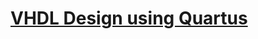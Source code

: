 # <a href="https://www.inipro.net/goods/goods_view.php?goodsNo=1000618237">VHDL Design using Quartus</a>

